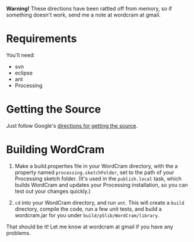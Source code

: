**Warning!** These directions have been rattled off from memory, so if
something doesn't work, send me a note at wordcram at gmail.

# Requirements #

You'll need:

  * svn
  * eclipse
  * ant
  * Processing

# Getting the Source #

Just follow Google's [directions for getting the source](http://code.google.com/p/wordcram/source/checkout).

# Building WordCram #

1. Make a build.properties file in your WordCram directory, with the
a property named `processing.sketchFolder`, set to the path of your
Processing sketch folder.  (It's used in the `publish.local` task,
which builds WordCram and updates your Processing installation, so
you can test out your changes quickly.)

2. `cd` into your WordCram directory, and run `ant`.  This will
create a `build` directory, compile the code, run a few unit tests,
and build a wordcram.jar for you under `build/p5lib/WordCram/library`.

That should be it!  Let me know at wordcram at gmail if you have any
problems.